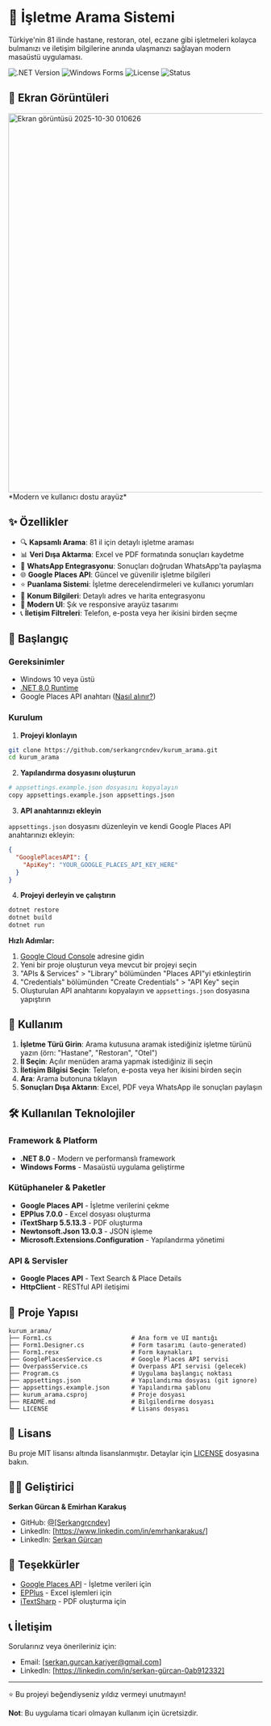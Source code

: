 # 🏢 İşletme Arama Sistemi

Türkiye'nin 81 ilinde hastane, restoran, otel, eczane gibi işletmeleri kolayca bulmanızı ve iletişim bilgilerine anında ulaşmanızı sağlayan modern masaüstü uygulaması.

![.NET Version](https://img.shields.io/badge/.NET-8.0-512BD4?logo=dotnet)
![Windows Forms](https://img.shields.io/badge/Windows%20Forms-blue?logo=windows)
![License](https://img.shields.io/badge/License-MIT-green.svg)
![Status](https://img.shields.io/badge/Status-Active-success)

## 📸 Ekran Görüntüleri

<img width="1235" height="750" alt="Ekran görüntüsü 2025-10-30 010626" src="https://github.com/user-attachments/assets/fa28b750-aa70-41eb-9c06-97b27167d639" />
*Modern ve kullanıcı dostu arayüz*

## ✨ Özellikler

- 🔍 **Kapsamlı Arama**: 81 il için detaylı işletme araması
- 📊 **Veri Dışa Aktarma**: Excel ve PDF formatında sonuçları kaydetme
- 💬 **WhatsApp Entegrasyonu**: Sonuçları doğrudan WhatsApp'ta paylaşma
- 🌐 **Google Places API**: Güncel ve güvenilir işletme bilgileri
- ⭐ **Puanlama Sistemi**: İşletme derecelendirmeleri ve kullanıcı yorumları
- 📍 **Konum Bilgileri**: Detaylı adres ve harita entegrasyonu
- 🎨 **Modern UI**: Şık ve responsive arayüz tasarımı
- 📞 **İletişim Filtreleri**: Telefon, e-posta veya her ikisini birden seçme

## 🚀 Başlangıç

### Gereksinimler

- Windows 10 veya üstü
- [.NET 8.0 Runtime](https://dotnet.microsoft.com/download/dotnet/8.0)
- Google Places API anahtarı ([Nasıl alınır?](#google-places-api-anahtarı-nasıl-alınır))

### Kurulum

1. **Projeyi klonlayın**
```bash
git clone https://github.com/serkangrcndev/kurum_arama.git
cd kurum_arama
```

2. **Yapılandırma dosyasını oluşturun**
```bash
# appsettings.example.json dosyasını kopyalayın
copy appsettings.example.json appsettings.json
```

3. **API anahtarınızı ekleyin**

`appsettings.json` dosyasını düzenleyin ve kendi Google Places API anahtarınızı ekleyin:

```json
{
  "GooglePlacesAPI": {
    "ApiKey": "YOUR_GOOGLE_PLACES_API_KEY_HERE"
  }
}
```

4. **Projeyi derleyin ve çalıştırın**
```bash
dotnet restore
dotnet build
dotnet run
```

**Hızlı Adımlar:**
1. [Google Cloud Console](https://console.cloud.google.com/) adresine gidin
2. Yeni bir proje oluşturun veya mevcut bir projeyi seçin
3. "APIs & Services" > "Library" bölümünden "Places API"yi etkinleştirin
4. "Credentials" bölümünden "Create Credentials" > "API Key" seçin
5. Oluşturulan API anahtarını kopyalayın ve `appsettings.json` dosyasına yapıştırın

## 📖 Kullanım

1. **İşletme Türü Girin**: Arama kutusuna aramak istediğiniz işletme türünü yazın (örn: "Hastane", "Restoran", "Otel")
2. **İl Seçin**: Açılır menüden arama yapmak istediğiniz ili seçin
3. **İletişim Bilgisi Seçin**: Telefon, e-posta veya her ikisini birden seçin
4. **Ara**: Arama butonuna tıklayın
5. **Sonuçları Dışa Aktarın**: Excel, PDF veya WhatsApp ile sonuçları paylaşın

## 🛠️ Kullanılan Teknolojiler

### Framework & Platform
- **.NET 8.0** - Modern ve performanslı framework
- **Windows Forms** - Masaüstü uygulama geliştirme

### Kütüphaneler & Paketler
- **Google Places API** - İşletme verilerini çekme
- **EPPlus 7.0.0** - Excel dosyası oluşturma
- **iTextSharp 5.5.13.3** - PDF oluşturma
- **Newtonsoft.Json 13.0.3** - JSON işleme
- **Microsoft.Extensions.Configuration** - Yapılandırma yönetimi

### API & Servisler
- **Google Places API** - Text Search & Place Details
- **HttpClient** - RESTful API iletişimi

## 📁 Proje Yapısı

```
kurum_arama/
├── Form1.cs                      # Ana form ve UI mantığı
├── Form1.Designer.cs             # Form tasarımı (auto-generated)
├── Form1.resx                    # Form kaynakları
├── GooglePlacesService.cs        # Google Places API servisi
├── OverpassService.cs            # Overpass API servisi (gelecek)
├── Program.cs                    # Uygulama başlangıç noktası
├── appsettings.json              # Yapılandırma dosyası (git ignore)
├── appsettings.example.json      # Yapılandırma şablonu
├── kurum_arama.csproj            # Proje dosyası
├── README.md                     # Bilgilendirme dosyası
└── LICENSE                       # Lisans dosyası
```

## 📝 Lisans

Bu proje MIT lisansı altında lisanslanmıştır. Detaylar için [LICENSE](LICENSE) dosyasına bakın.

## 👨‍💻 Geliştirici

**Serkan Gürcan & Emirhan Karakuş**

- GitHub: [@[Serkangrcndev]](https://github.com/Serkangrcndev)
- LinkedIn: [https://www.linkedin.com/in/emrhankarakus/] 
- LinkedIn: [Serkan Gürcan](https://linkedin.com/in/serkan-gürcan-0ab912332)

## 🙏 Teşekkürler

- [Google Places API](https://developers.google.com/maps/documentation/places/web-service) - İşletme verileri için
- [EPPlus](https://github.com/EPPlusSoftware/EPPlus) - Excel işlemleri için
- [iTextSharp](https://github.com/itext/itextsharp) - PDF oluşturma için

## 📞 İletişim

Sorularınız veya önerileriniz için:
- Email: [serkan.gurcan.kariyer@gmail.com]
- LinkedIn: [https://linkedin.com/in/serkan-gürcan-0ab912332]

---

⭐ Bu projeyi beğendiyseniz yıldız vermeyi unutmayın!

**Not**: Bu uygulama ticari olmayan kullanım için ücretsizdir.



